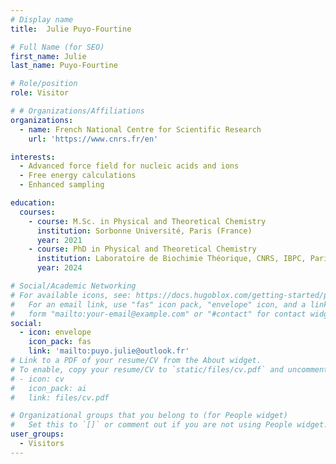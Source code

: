 ```yaml
---
# Display name
title:  Julie Puyo-Fourtine

# Full Name (for SEO)
first_name: Julie
last_name: Puyo-Fourtine

# Role/position
role: Visitor

# # Organizations/Affiliations
organizations:
  - name: French National Centre for Scientific Research
    url: 'https://www.cnrs.fr/en'

interests:
  - Advanced force field for nucleic acids and ions
  - Free energy calculations
  - Enhanced sampling

education:
  courses:
    - course: M.Sc. in Physical and Theoretical Chemistry
      institution: Sorbonne Université, Paris (France)
      year: 2021
    - course: PhD in Physical and Theoretical Chemistry
      institution: Laboratoire de Biochimie Théorique, CNRS, IBPC, Paris (France)
      year: 2024

# Social/Academic Networking
# For available icons, see: https://docs.hugoblox.com/getting-started/page-builder/#icons
#   For an email link, use "fas" icon pack, "envelope" icon, and a link in the
#   form "mailto:your-email@example.com" or "#contact" for contact widget.
social:
  - icon: envelope
    icon_pack: fas
    link: 'mailto:puyo.julie@outlook.fr'
# Link to a PDF of your resume/CV from the About widget.
# To enable, copy your resume/CV to `static/files/cv.pdf` and uncomment the lines below.
# - icon: cv
#   icon_pack: ai
#   link: files/cv.pdf

# Organizational groups that you belong to (for People widget)
#   Set this to `[]` or comment out if you are not using People widget.
user_groups:
  - Visitors
---
```


